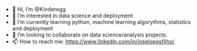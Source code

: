 - 👋 Hi, I’m @Kinderegg
- 👀 I’m interested in data science and deployment
- 🌱 I’m currently learning python, machine learning algorythms, statistics and deployment
- 💞️ I’m looking to collaborate on data science/analysis projects.
- 📫 How to reach me: https://www.linkedin.com/in/joselopesfilho/

<!---
Kinderegg/Kinderegg is a ✨ special ✨ repository because its `README.md` (this file) appears on your GitHub profile.
You can click the Preview link to take a look at your changes.
--->
